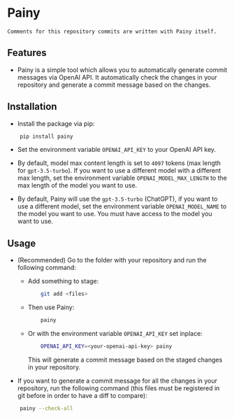 # Painy

    Comments for this repository commits are written with Painy itself.

## Features

- Painy is a simple tool which allows you to automatically generate commit messages via OpenAI API. It automatically check the changes in your repository and generate a commit message based on the changes.

## Installation

- Install the package via pip:

```bash
    pip install painy
```

- Set the environment variable `OPENAI_API_KEY` to your OpenAI API key.
- By default, model max content length is set to `4097` tokens (max length for `gpt-3.5-turbo`). If you want to use a different model with a different max length, set the environment variable `OPENAI_MODEL_MAX_LENGTH` to the max length of the model you want to use.

- By default, Painy will use the `gpt-3.5-turbo` (ChatGPT), if you want to use a different model, set the environment variable `OPENAI_MODEL_NAME` to the model you want to use. You must have access to the model you want to use.

## Usage

- (Recommended) Go to the folder with your repository and run the following command:

  - Add something to stage:

    ```bash
        git add <files>
    ```

  - Then use Painy:

    ```bash
        painy
    ```

  - Or with the environment variable `OPENAI_API_KEY` set inplace:

    ```bash
        OPENAI_API_KEY=<your-openai-api-key> painy
    ```

    This will generate a commit message based on the staged changes in your repository.

- If you want to generate a commit message for all the changes in your repository, run the following command (this files must be registered in git before in order to have a diff to compare):

```bash
    painy --check-all
```
